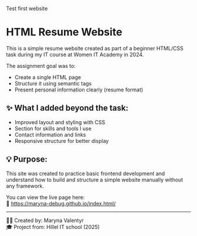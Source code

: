 Test first website
# HTML Resume Website

This is a simple resume website created as part of a beginner HTML/CSS task during my IT course at Women IT Academy in 2024.

The assignment goal was to:
- Create a single HTML page
- Structure it using semantic tags
- Present personal information clearly (resume format)

## ✨ What I added beyond the task:

- Improved layout and styling with CSS
- Section for skills and tools I use
- Contact information and links
- Responsive structure for better display

## 💡 Purpose:

This site was created to practice basic frontend development and understand how to build and structure a simple website manually without any framework.

You can view the live page here:  
🔗 https://maryna-debug.github.io/index.html/

---

👩‍💻 Created by: Maryna Valentyr  
🎓 Project from: Hillel IT school (2025)
